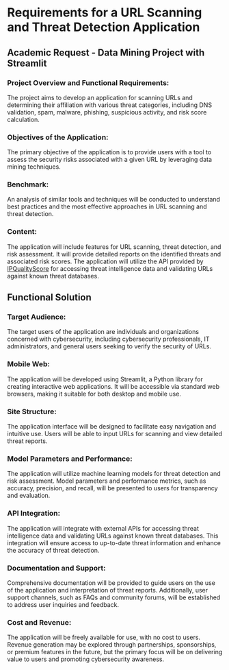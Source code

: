 # Requirements for a URL Scanning and Threat Detection Application

## Academic Request - Data Mining Project with Streamlit

### Project Overview and Functional Requirements:
The project aims to develop an application for scanning URLs and determining their affiliation with various threat categories, including DNS validation, spam, malware, phishing, suspicious activity, and risk score calculation.

### Objectives of the Application:
The primary objective of the application is to provide users with a tool to assess the security risks associated with a given URL by leveraging data mining techniques.

### Benchmark:
An analysis of similar tools and techniques will be conducted to understand best practices and the most effective approaches in URL scanning and threat detection.

### Content:
The application will include features for URL scanning, threat detection, and risk assessment. It will provide detailed reports on the identified threats and associated risk scores. The application will utilize the API provided by [IPQualityScore](https://www.ipqualityscore.com/) for accessing threat intelligence data and validating URLs against known threat databases.


## Functional Solution

### Target Audience:
The target users of the application are individuals and organizations concerned with cybersecurity, including cybersecurity professionals, IT administrators, and general users seeking to verify the security of URLs.

### Mobile Web:
The application will be developed using Streamlit, a Python library for creating interactive web applications. It will be accessible via standard web browsers, making it suitable for both desktop and mobile use.

### Site Structure:
The application interface will be designed to facilitate easy navigation and intuitive use. Users will be able to input URLs for scanning and view detailed threat reports.

### Model Parameters and Performance:
The application will utilize machine learning models for threat detection and risk assessment. Model parameters and performance metrics, such as accuracy, precision, and recall, will be presented to users for transparency and evaluation.

### API Integration:
The application will integrate with external APIs for accessing threat intelligence data and validating URLs against known threat databases. This integration will ensure access to up-to-date threat information and enhance the accuracy of threat detection.

### Documentation and Support:
Comprehensive documentation will be provided to guide users on the use of the application and interpretation of threat reports. Additionally, user support channels, such as FAQs and community forums, will be established to address user inquiries and feedback.

### Cost and Revenue:
The application will be freely available for use, with no cost to users. Revenue generation may be explored through partnerships, sponsorships, or premium features in the future, but the primary focus will be on delivering value to users and promoting cybersecurity awareness.

